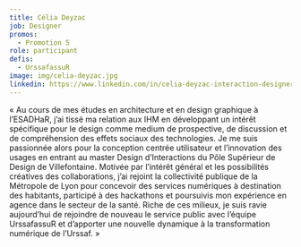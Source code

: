 ```yaml
---
title: Célia Deyzac
job: Designer
promos:
  - Promotion 5
role: participant
defis:
  - UrssafassuR
image: img/celia-deyzac.jpg
linkedin: https://www.linkedin.com/in/celia-deyzac-interaction-designer/
---
```

« Au cours de mes études en architecture et en design graphique à l’ESADHaR, j’ai tissé ma relation aux IHM en développant un intérêt spécifique pour le design comme medium de prospective, de discussion et de compréhension des effets sociaux des technologies. Je me suis passionnée alors pour la conception centrée utilisateur et l’innovation des usages en entrant au master Design d’Interactions du Pôle Supérieur de Design de Villefontaine. Motivée par l’intérêt général et les possibilités créatives des collaborations, j’ai rejoint la collectivité publique de la Métropole de Lyon pour concevoir des services numériques à destination des habitants, participé à des hackathons et poursuivis mon expérience en agence dans le secteur de la santé. Riche de ces milieux, je suis ravie aujourd’hui de rejoindre de nouveau le service public avec l’équipe UrssafassuR et d’apporter une nouvelle dynamique à la transformation numérique de l’Urssaf. »
